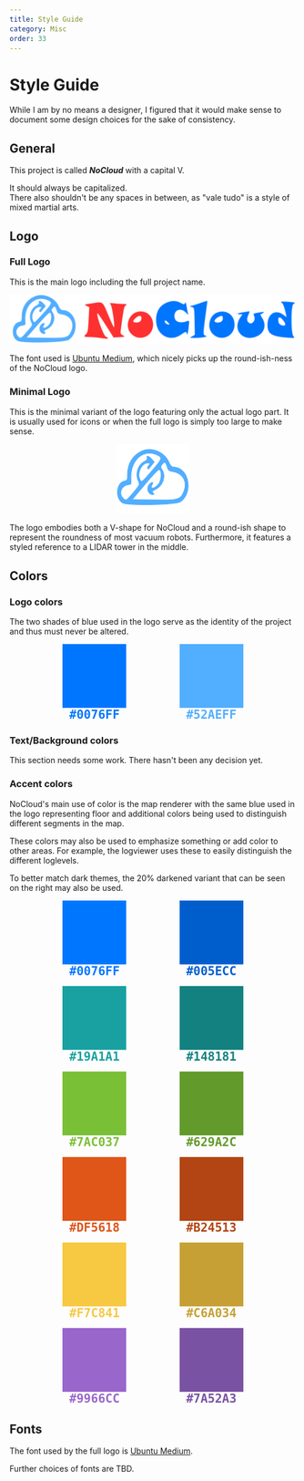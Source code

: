 ```yaml
---
title: Style Guide
category: Misc
order: 33
---
```

# Style Guide

While I am by no means a designer, I figured that it would make sense to document some design choices for the sake
of consistency.


## General

This project is called <em style="font-weight: bold;">NoCloud</em> with a capital V.

It should always be capitalized.<br/>
There also shouldn't be any spaces in between, as "vale tudo" is a style of mixed martial arts.

## Logo

### Full Logo

This is the main logo including the full project name.


<div style="text-align: center; margin-bottom: 0.5em;">
<img src="../img/NoCloud_logo_with_name.svg" alt="NoCloud Full Logo">
</div>

The font used is <a href="https://en.wikipedia.org/wiki/Ubuntu_(typeface)" rel="noopener" target="_blank">Ubuntu Medium</a>,
which nicely picks up the round-ish-ness of the NoCloud logo.


### Minimal Logo

This is the minimal variant of the logo featuring only the actual logo part.
It is usually used for icons or when the full logo is simply too large to make sense.

<div style="text-align: center; margin-bottom: 0.5em;">
<img src="../img/NoCloud_logo_small.svg" width="128em" alt="NoCloud Minimal Logo">
</div>

The logo embodies both a V-shape for NoCloud and a round-ish shape to represent the roundness
of most vacuum robots. Furthermore, it features a styled reference to a LIDAR tower in the middle.


## Colors

### Logo colors

The two shades of blue used in the logo serve as the identity of the project and thus must never be altered.

<div style="display:flex; flex-grow: 1; justify-content: space-evenly; text-align: center; margin-bottom: 1em;">
<div>
    <div style="background-color:#0076FF; height: 8em; width: 8em;"></div>
    <div style="color:#0076FF; font-weight:bolder; font-size: 1.5em; font-family: monospace;">#0076FF</div>
</div>
    
<div>
    <div style="background-color:#52AEFF; height: 8em; width: 8em;"></div>
    <div style="color:#52AEFF; font-weight:bolder; font-size: 1.5em; font-family: monospace;">#52AEFF</div>
</div>
</div>

### Text/Background colors

This section needs some work. There hasn't been any decision yet.

### Accent colors

NoCloud's main use of color is the map renderer with the same blue used in the logo representing floor
and additional colors being used to distinguish different segments in the map.

These colors may also be used to emphasize something or add color to other areas.
For example, the logviewer uses these to easily distinguish the different loglevels.

To better match dark themes, the 20% darkened variant that can be seen on the right may also be used.

<div style="display:flex; flex-grow: 1; justify-content: space-evenly; text-align: center">
<div>
    <div style="background-color:#0076FF; height: 8em; width: 8em;"></div>
    <div style="color:#0076FF; font-weight:bolder; font-size: 1.5em; font-family: monospace;">#0076FF</div>
</div>

<div>
    <div style="background-color:#005ECC; height: 8em; width: 8em;"></div>
    <div style="color:#005ECC; font-weight:bolder; font-size: 1.5em; font-family: monospace;">#005ECC</div>
</div>
</div>


<div style="display:flex; flex-grow: 1; justify-content: space-evenly; text-align: center; margin-top: 1em;">
<div>
    <div style="background-color:#19A1A1; height: 8em; width: 8em;"></div>
    <div style="color:#19A1A1; font-weight:bolder; font-size: 1.5em; font-family: monospace;">#19A1A1</div>
</div>

<div>
    <div style="background-color:#148181; height: 8em; width: 8em;"></div>
    <div style="color:#148181; font-weight:bolder; font-size: 1.5em; font-family: monospace;">#148181</div>
</div>
</div>

<div style="display:flex; flex-grow: 1; justify-content: space-evenly; text-align: center; margin-top: 1em;">
<div>
    <div style="background-color:#7AC037; height: 8em; width: 8em;"></div>
    <div style="color:#7AC037; font-weight:bolder; font-size: 1.5em; font-family: monospace;">#7AC037</div>
</div>

<div>
    <div style="background-color:#629A2C; height: 8em; width: 8em;"></div>
    <div style="color:#629A2C; font-weight:bolder; font-size: 1.5em; font-family: monospace;">#629A2C</div>
</div>
</div>

<div style="display:flex; flex-grow: 1; justify-content: space-evenly; text-align: center; margin-top: 1em;">
<div>
    <div style="background-color:#DF5618; height: 8em; width: 8em;"></div>
    <div style="color:#DF5618; font-weight:bolder; font-size: 1.5em; font-family: monospace;">#DF5618</div>
</div>

<div>
    <div style="background-color:#B24513; height: 8em; width: 8em;"></div>
    <div style="color:#B24513; font-weight:bolder; font-size: 1.5em; font-family: monospace;">#B24513</div>
</div>
</div>

<div style="display:flex; flex-grow: 1; justify-content: space-evenly; text-align: center; margin-top: 1em;">
<div>
    <div style="background-color:#F7C841; height: 8em; width: 8em;"></div>
    <div style="color:#F7C841; font-weight:bolder; font-size: 1.5em; font-family: monospace;">#F7C841</div>
</div>

<div>
    <div style="background-color:#C6A034; height: 8em; width: 8em;"></div>
    <div style="color:#C6A034; font-weight:bolder; font-size: 1.5em; font-family: monospace;">#C6A034</div>
</div>
</div>

<div style="display:flex; flex-grow: 1; justify-content: space-evenly; text-align: center; margin-top: 1em;">
<div>
    <div style="background-color:#9966CC; height: 8em; width: 8em;"></div>
    <div style="color:#9966CC; font-weight:bolder; font-size: 1.5em; font-family: monospace;">#9966CC</div>
</div>

<div>
    <div style="background-color:#7A52A3; height: 8em; width: 8em;"></div>
    <div style="color:#7A52A3; font-weight:bolder; font-size: 1.5em; font-family: monospace;">#7A52A3</div>
</div>
</div>

## Fonts

The font used by the full logo is <a href="https://en.wikipedia.org/wiki/Ubuntu_(typeface)" rel="noopener" target="_blank">Ubuntu Medium</a>.

Further choices of fonts are TBD.
